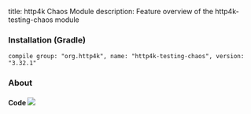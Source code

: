 title: http4k Chaos Module
description: Feature overview of the http4k-testing-chaos module

### Installation (Gradle)
```compile group: "org.http4k", name: "http4k-testing-chaos", version: "3.32.1"```

### About

#### Code [<img class="octocat" src="/img/octocat-32.png"/>](https://github.com/http4k/http4k/blob/master/src/docs/guide/modules/chaos/example_chaos.kt)
<script src="https://gist-it.appspot.com/https://github.com/http4k/http4k/blob/master/src/docs/guide/modules/chaos/example_chaos.kt"></script>
